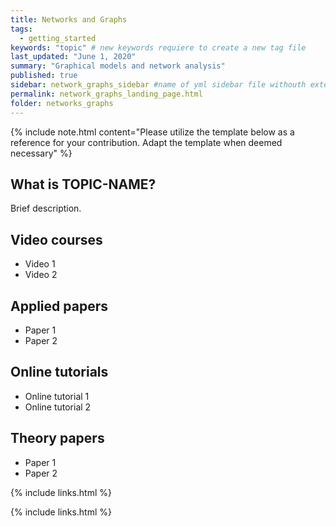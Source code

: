```yaml
---
title: Networks and Graphs
tags:
  - getting_started
keywords: "topic" # new keywords requiere to create a new tag file
last_updated: "June 1, 2020"
summary: "Graphical models and network analysis"
published: true
sidebar: network_graphs_sidebar #name of yml sidebar file withouth extension
permalink: network_graphs_landing_page.html
folder: networks_graphs
---
```



{% include note.html content="Please utilize the template below as a reference for your contribution. Adapt the template when deemed necessary" %}

## What is TOPIC-NAME?

Brief description.

## Video courses

* Video 1
* Video 2

## Applied papers 
* Paper 1
* Paper 2

## Online tutorials

* Online tutorial 1
* Online tutorial 2

## Theory papers 
* Paper 1
* Paper 2

{% include links.html %}




{% include links.html %}
